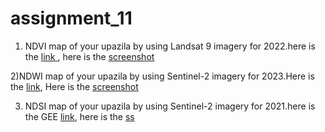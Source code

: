 # assignment_11
1) NDVI map of your upazila by using Landsat 9 imagery for 2022.here is the [link ](https://code.earthengine.google.com/2c8e57f701c4233b70f9e80dc7e74b83),
here is the [screenshot](https://github.com/Aimon-Rana-Jihad/assignment_11/commit/478a8a671a7553c58fc8c9765ef80213992ba81c)

2)NDWI map of your upazila by using Sentinel-2 imagery for 2023.Here is the [link](https://code.earthengine.google.com/5931d93f2833bc234f611a732865d232),
Here is the [screenshot](https://github.com/Aimon-Rana-Jihad/assignment_11/commit/39193fc245c2de6f909deff08e7436b3141090de)


3) NDSI map of your upazila by using Sentinel-2 imagery for 2021.here is the GEE [link](https://code.earthengine.google.com/9eaefb9411fcad5030d985abffedc5cc),
here is the [ss](https://github.com/Aimon-Rana-Jihad/assignment_11/commit/6b10dd2f66bebe42495fd4f02fcab7060983c807)
